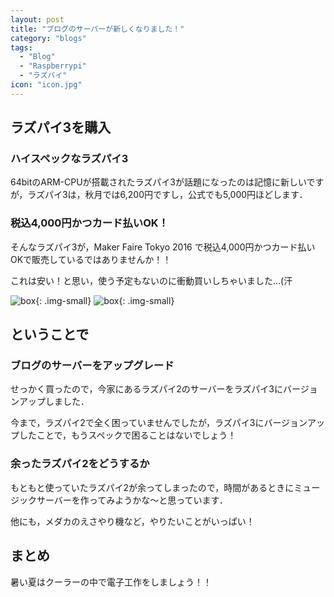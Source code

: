 ```yaml
---
layout: post
title: "ブログのサーバーが新しくなりました！"
category: "blogs"
tags:
  - "Blog"
  - "Raspberrypi"
  - "ラズパイ"
icon: "icon.jpg"
---
```


## ラズパイ3を購入

### ハイスペックなラズパイ3

64bitのARM-CPUが搭載されたラズパイ3が話題になったのは記憶に新しいですが，ラズパイ3は，秋月では6,200円ですし，公式でも5,000円ほどします．

### 税込4,000円かつカード払いOK！

そんなラズパイ3が，Maker Faire Tokyo 2016 で税込4,000円かつカード払いOKで販売しているではありませんか！！

これは安い！と思い，使う予定もないのに衝動買いしちゃいました...(汗

<!--more-->

![box](box.jpg){: .img-small}
![box](body.jpg){: .img-small}


## ということで

### ブログのサーバーをアップグレード

せっかく買ったので，今家にあるラズパイ2のサーバーをラズパイ3にバージョンアップしました．

今まで，ラズパイ2で全く困っていませんでしたが，ラズパイ3にバージョンアップしたことで，もうスペックで困ることはないでしょう！

### 余ったラズパイ2をどうするか

もともと使っていたラズパイ2が余ってしまったので，時間があるときにミュージックサーバーを作ってみようかな～と思っています．

他にも，メダカのえさやり機など，やりたいことがいっぱい！

## まとめ

暑い夏はクーラーの中で電子工作をしましょう！！

